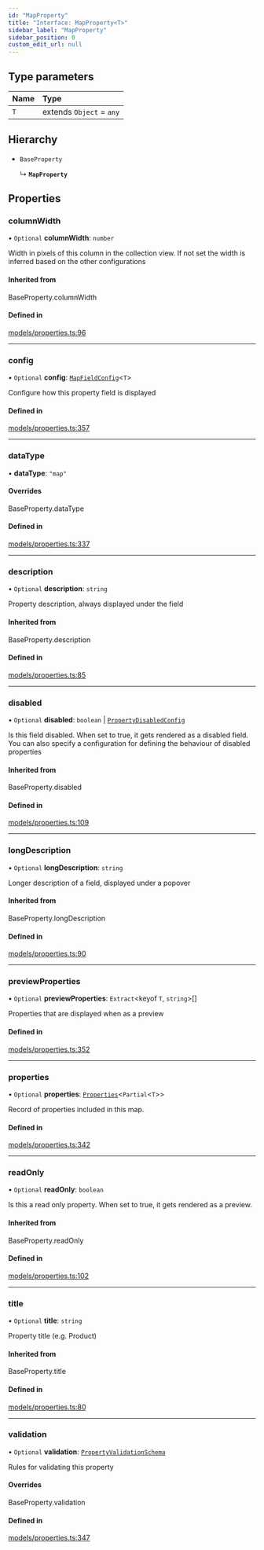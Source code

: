 ```yaml
---
id: "MapProperty"
title: "Interface: MapProperty<T>"
sidebar_label: "MapProperty"
sidebar_position: 0
custom_edit_url: null
---
```


## Type parameters

| Name | Type |
| :------ | :------ |
| `T` | extends `Object` = `any` |

## Hierarchy

- `BaseProperty`

  ↳ **`MapProperty`**

## Properties

### columnWidth

• `Optional` **columnWidth**: `number`

Width in pixels of this column in the collection view. If not set
the width is inferred based on the other configurations

#### Inherited from

BaseProperty.columnWidth

#### Defined in

[models/properties.ts:96](https://github.com/Camberi/firecms/blob/2d60fba/src/models/properties.ts#L96)

___

### config

• `Optional` **config**: [`MapFieldConfig`](MapFieldConfig)<`T`\>

Configure how this property field is displayed

#### Defined in

[models/properties.ts:357](https://github.com/Camberi/firecms/blob/2d60fba/src/models/properties.ts#L357)

___

### dataType

• **dataType**: ``"map"``

#### Overrides

BaseProperty.dataType

#### Defined in

[models/properties.ts:337](https://github.com/Camberi/firecms/blob/2d60fba/src/models/properties.ts#L337)

___

### description

• `Optional` **description**: `string`

Property description, always displayed under the field

#### Inherited from

BaseProperty.description

#### Defined in

[models/properties.ts:85](https://github.com/Camberi/firecms/blob/2d60fba/src/models/properties.ts#L85)

___

### disabled

• `Optional` **disabled**: `boolean` \| [`PropertyDisabledConfig`](PropertyDisabledConfig)

Is this field disabled. When set to true, it gets rendered as a
disabled field. You can also specify a configuration for defining the
behaviour of disabled properties

#### Inherited from

BaseProperty.disabled

#### Defined in

[models/properties.ts:109](https://github.com/Camberi/firecms/blob/2d60fba/src/models/properties.ts#L109)

___

### longDescription

• `Optional` **longDescription**: `string`

Longer description of a field, displayed under a popover

#### Inherited from

BaseProperty.longDescription

#### Defined in

[models/properties.ts:90](https://github.com/Camberi/firecms/blob/2d60fba/src/models/properties.ts#L90)

___

### previewProperties

• `Optional` **previewProperties**: `Extract`<keyof `T`, `string`\>[]

Properties that are displayed when as a preview

#### Defined in

[models/properties.ts:352](https://github.com/Camberi/firecms/blob/2d60fba/src/models/properties.ts#L352)

___

### properties

• `Optional` **properties**: [`Properties`](../types/Properties)<`Partial`<`T`\>\>

Record of properties included in this map.

#### Defined in

[models/properties.ts:342](https://github.com/Camberi/firecms/blob/2d60fba/src/models/properties.ts#L342)

___

### readOnly

• `Optional` **readOnly**: `boolean`

Is this a read only property. When set to true, it gets rendered as a
preview.

#### Inherited from

BaseProperty.readOnly

#### Defined in

[models/properties.ts:102](https://github.com/Camberi/firecms/blob/2d60fba/src/models/properties.ts#L102)

___

### title

• `Optional` **title**: `string`

Property title (e.g. Product)

#### Inherited from

BaseProperty.title

#### Defined in

[models/properties.ts:80](https://github.com/Camberi/firecms/blob/2d60fba/src/models/properties.ts#L80)

___

### validation

• `Optional` **validation**: [`PropertyValidationSchema`](PropertyValidationSchema)

Rules for validating this property

#### Overrides

BaseProperty.validation

#### Defined in

[models/properties.ts:347](https://github.com/Camberi/firecms/blob/2d60fba/src/models/properties.ts#L347)
